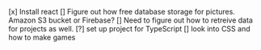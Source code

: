 [x] Install react
[] Figure out how free database storage for pictures. Amazon S3 bucket or Firebase?
[] Need to figure out how to retreive data for projects as well.
[?] set up project for TypeScript
[] look into CSS and how to make games